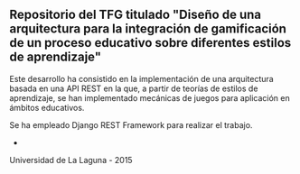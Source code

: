 
Repositorio del TFG titulado "Diseño de una arquitectura para la integración de gamificación de un proceso educativo sobre diferentes estilos de aprendizaje"
---------------------------------------------

Este desarrollo ha consistido en la implementación de una arquitectura basada en una API REST en la que, a partir de teorías de estilos de aprendizaje, se han implementado mecánicas de juegos para aplicación en ámbitos educativos.


Se ha empleado Django REST Framework para realizar el trabajo.



-

Universidad de La Laguna - 2015
#####

